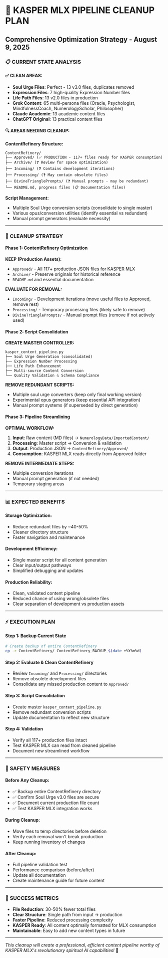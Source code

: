 # 🚀 KASPER MLX PIPELINE CLEANUP PLAN
## Comprehensive Optimization Strategy - August 9, 2025

### 📋 **CURRENT STATE ANALYSIS**

#### ✅ **CLEAN AREAS:**
- **Soul Urge Files**: Perfect - 13 v3.0 files, duplicates removed
- **Expression Files**: 7 high-quality Expression Number files 
- **Life Path Files**: 13 v2.0 files in production
- **Grok Content**: 65 multi-persona files (Oracle, Psychologist, MindfulnessCoach, NumerologyScholar, Philosopher)
- **Claude Academic**: 13 academic content files
- **ChatGPT Original**: 13 practical content files

#### 🔍 **AREAS NEEDING CLEANUP:**

**ContentRefinery Structure:**
```
ContentRefinery/
├── Approved/ (✅ PRODUCTION - 117+ files ready for KASPER consumption)
├── Archive/ (❓ Review for space optimization)  
├── Incoming/ (❓ Contains development iterations)
├── Processing/ (❓ May contain obsolete files)
├── DivineTrianglePrompts/ (❓ Manual prompts - may be redundant)
└── README.md, progress files (📋 Documentation files)
```

**Script Management:**
- Multiple Soul Urge conversion scripts (consolidate to single master)
- Various opus/conversion utilities (identify essential vs redundant)
- Manual prompt generators (evaluate necessity)

---

### 🎯 **CLEANUP STRATEGY**

#### **Phase 1: ContentRefinery Optimization**

**KEEP (Production Assets):**
- `Approved/` - All 117+ production JSON files for KASPER MLX
- `Archive/` - Preserve originals for historical reference
- `README.md` and essential documentation

**EVALUATE FOR REMOVAL:**
- `Incoming/` - Development iterations (move useful files to Approved, remove rest)
- `Processing/` - Temporary processing files (likely safe to remove)
- `DivineTrianglePrompts/` - Manual prompt files (remove if not actively used)

#### **Phase 2: Script Consolidation**

**CREATE MASTER CONTROLLER:**
```python
kasper_content_pipeline.py
├── Soul Urge Generation (consolidated)
├── Expression Number Processing  
├── Life Path Enhancement
├── Multi-source Content Conversion
└── Quality Validation & Schema Compliance
```

**REMOVE REDUNDANT SCRIPTS:**
- Multiple soul urge converters (keep only final working version)
- Experimental opus generators (keep essential API integration)
- Manual prompt systems (if superseded by direct generation)

#### **Phase 3: Pipeline Streamlining**

**OPTIMAL WORKFLOW:**
1. **Input**: Raw content (MD files) → `NumerologyData/ImportedContent/`
2. **Processing**: Master script → Conversion & validation
3. **Output**: Production JSON → `ContentRefinery/Approved/`
4. **Consumption**: KASPER MLX reads directly from Approved folder

**REMOVE INTERMEDIATE STEPS:**
- Multiple conversion iterations
- Manual prompt generation (if not needed)
- Temporary staging areas

---

### 📊 **EXPECTED BENEFITS**

#### **Storage Optimization:**
- Reduce redundant files by ~40-50%
- Cleaner directory structure
- Faster navigation and maintenance

#### **Development Efficiency:**
- Single master script for all content generation
- Clear input/output pathways  
- Simplified debugging and updates

#### **Production Reliability:**
- Clean, validated content pipeline
- Reduced chance of using wrong/obsolete files
- Clear separation of development vs production assets

---

### ⚡ **EXECUTION PLAN**

#### **Step 1: Backup Current State**
```bash
# Create backup of entire ContentRefinery
cp -r ContentRefinery/ ContentRefinery_BACKUP_$(date +%Y%m%d)
```

#### **Step 2: Evaluate & Clean ContentRefinery**
- Review `Incoming/` and `Processing/` directories
- Remove obsolete development files
- Consolidate any missed production content to `Approved/`

#### **Step 3: Script Consolidation** 
- Create master `kasper_content_pipeline.py`
- Remove redundant conversion scripts
- Update documentation to reflect new structure

#### **Step 4: Validation**
- Verify all 117+ production files intact
- Test KASPER MLX can read from cleaned pipeline
- Document new streamlined workflow

---

### 🚨 **SAFETY MEASURES**

#### **Before Any Cleanup:**
- ✅ Backup entire ContentRefinery directory
- ✅ Confirm Soul Urge v3.0 files are secure  
- ✅ Document current production file count
- ✅ Test KASPER MLX integration works

#### **During Cleanup:**
- Move files to temp directories before deletion
- Verify each removal won't break production
- Keep running inventory of changes

#### **After Cleanup:**
- Full pipeline validation test
- Performance comparison (before/after)
- Update all documentation
- Create maintenance guide for future content

---

### 🎯 **SUCCESS METRICS**

- **File Reduction**: 30-50% fewer total files
- **Clear Structure**: Single path from input → production  
- **Faster Pipeline**: Reduced processing complexity
- **KASPER Ready**: All content optimally formatted for MLX consumption
- **Maintainable**: Easy to add new content types in future

---

*This cleanup will create a professional, efficient content pipeline worthy of KASPER MLX's revolutionary spiritual AI capabilities!* 🔮